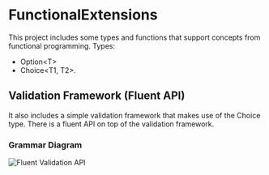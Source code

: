 FunctionalExtensions
====================

This project includes some types and functions that support concepts from functional programming.
Types:
* Option&lt;T&gt;
* Choice&lt;T1, T2&gt;.

## Validation Framework (Fluent API)

It also includes a simple validation framework that makes use of the Choice type.
There is a fluent API on top of the validation framework.

### Grammar Diagram

![Fluent Validation API](https://raw.githubusercontent.com/webrunners/FunctionalExtensions/develop/FunctionalExtensions/SolutionItems/FluentGrammar/Validate.png "Fluent Validation API")
